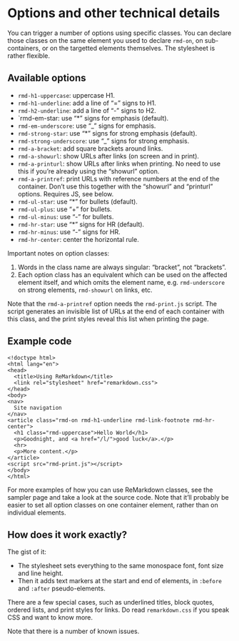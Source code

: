 # Options and other technical details

You can trigger a number of options using specific classes. You can declare
those classes on the same element you used to declare `rmd-on`, on
sub-containers, or on the targetted elements themselves. The stylesheet is
rather flexible.

## Available options

-   `rmd-h1-uppercase`: uppercase H1.
-   `rmd-h1-underline`: add a line of “=” signs to H1.
-   `rmd-h2-underline`: add a line of “-” signs to H2.
-   `rmd-em-star: use “*” signs for emphasis (default).
-   `rmd-em-underscore`: use “_” signs for emphasis.
-   `rmd-strong-star`: use “*” signs for strong emphasis (default).
-   `rmd-strong-underscore`: use “_” signs for strong emphasis.
-   `rmd-a-bracket`: add square brackets around links.
-   `rmd-a-showurl`: show URLs after links (on screen and in print).
-   `rmd-a-printurl`: show URLs after links when printing. No need to use
    this if you’re already using the “showurl” option.
-   `rmd-a-printref`: print URLs with reference numbers at the end of the
    container. Don’t use this together with the “showurl” and “printurl”
    options. Requires JS, see below.
-   `rmd-ul-star`: use “*” for bullets (default).
-   `rmd-ul-plus`: use “+” for bullets.
-   `rmd-ul-minus`: use “-” for bullets.
-   `rmd-hr-star`: use “*” signs for HR (default).
-   `rmd-hr-minus`: use “-” signs for HR.
-   `rmd-hr-center`: center the horizontal rule.

Important notes on option classes:

1. Words in the class name are always singular: “bracket”, not “brackets”.
2. Each option class has an equivalent which can be used on the affected
   element itself, and which omits the element name, e.g. `rmd-underscore` on
   strong elements, `rmd-showurl` on links, etc.

Note that the `rmd-a-printref` option needs the `rmd-print.js` script. The
script generates an invisible list of URLs at the end of each container with
this class, and the print styles reveal this list when printing the page.

## Example code

    <!doctype html>
    <html lang="en">
    <head>
      <title>Using ReMarkdown</title>
      <link rel="stylesheet" href="remarkdown.css">
    </head>
    <body>
    <nav>
      Site navigation
    </nav>
    <article class="rmd-on rmd-h1-underline rmd-link-footnote rmd-hr-center">
      <h1 class="rmd-uppercase">Hello World</h1>
      <p>Goodnight, and <a href="/l/">good luck</a>.</p>
      <hr>
      <p>More content.</p>
    </article>
    <script src="rmd-print.js"></script>
    </body>
    </html>

For more examples of how you can use ReMarkdown classes, see the sampler page
and take a look at the source code. Note that it’ll probably be easier to set
all option classes on one container element, rather than on individual
elements.

## How does it work exactly?

The gist of it:

-   The stylesheet sets everything to the same monospace font, font size and
    line height.
-   Then it adds text markers at the start and end of elements, in `:before`
    and `:after` pseudo-elements.

There are a few special cases, such as underlined titles, block quotes,
ordered lists, and print styles for links. Do read `remarkdown.css` if you
speak CSS and want to know more.

Note that there is a number of known issues.